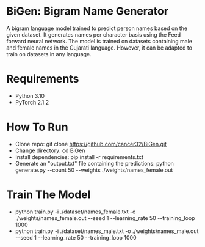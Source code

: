 # BiGen: Bigram Name Generator
A bigram language model trained to predict person names based on the given dataset. It generates names per character basis using the Feed forward neural network. The model is trained on datasets containing male and female names in the Gujarati language. However, it can be adapted to train on datasets in any language.

# Requirements
- Python 3.10
- PyTorch 2.1.2

# How To Run
- Clone repo: 
  git clone https://github.com/cancer32/BiGen.git
- Change directory:
  cd BiGen
- Install dependencies:
  pip install -r requirements.txt
- Generate an "output.txt" file containing the predictions:
  python generate.py --count 50 --weights ./weights/names_female.out

# Train The Model
- python train.py -i ./dataset/names_female.txt -o ./weights/names_female.out --seed 1 --learning_rate 50 --training_loop 1000
- python train.py -i ./dataset/names_male.txt -o ./weights/names_male.out --seed 1 --learning_rate 50 --training_loop 1000
